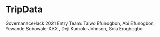 # TripData

GovernanaceHack 2021 Entry 
Team: 
Taiwo Efunogbon, Abi Efunogbon, Yewande Sobowale-XXX , Deji Kumolu-Johnson, Sola Erogbogbo

